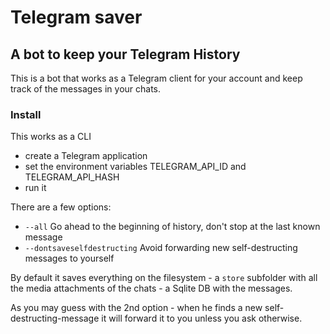 # Telegram saver

## A bot to keep your Telegram History

This is a bot that works as a Telegram client for your account 
and keep track of the messages in your chats.

### Install

This works as a CLI

* create a Telegram application
* set the environment variables TELEGRAM_API_ID and TELEGRAM_API_HASH
* run it

There are a few options:

* `--all` Go ahead to the beginning of history, don't stop at the last known message
* `--dontsaveselfdestructing` Avoid forwarding new self-destructing messages to yourself

By default it saves everything on the filesystem - a `store` subfolder with
all the media attachments of the chats - a Sqlite DB with the messages.

As you may guess with the 2nd option - when he finds a new self-destructing-message
it will forward it to you unless you ask otherwise. 
